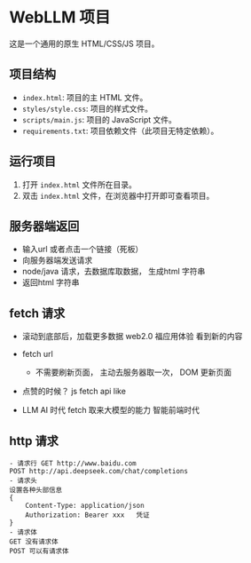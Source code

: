 # WebLLM 项目

这是一个通用的原生 HTML/CSS/JS 项目。

## 项目结构
- `index.html`: 项目的主 HTML 文件。
- `styles/style.css`: 项目的样式文件。
- `scripts/main.js`: 项目的 JavaScript 文件。
- `requirements.txt`: 项目依赖文件（此项目无特定依赖）。

## 运行项目
1. 打开 `index.html` 文件所在目录。
2. 双击 `index.html` 文件，在浏览器中打开即可查看项目。

## 服务器端返回
- 输入url 或者点击一个链接（死板）
- 向服务器端发送请求
- node/java 请求，去数据库取数据， 生成html 字符串
- 返回html 字符串

## fetch 请求
- 滚动到底部后，加载更多数据 web2.0 福应用体验
看到新的内容
- fetch url
    - 不需要刷新页面， 主动去服务器取一次， DOM 更新页面
- 点赞的时候？
    js fetch api like

- LLM AI 时代
    fetch 取来大模型的能力 智能前端时代

## http 请求
    - 请求行 GET http://www.baidu.com
    POST http://api.deepseek.com/chat/completions
    - 请求头
    设置各种头部信息
    {
        Content-Type: application/json
        Authorization: Bearer xxx   凭证
    }
    - 请求体
    GET 没有请求体
    POST 可以有请求体